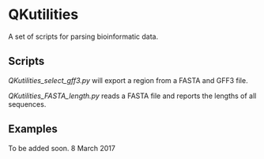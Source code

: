 # QKutilities
A set of scripts for parsing bioinformatic data.

## Scripts
<i>QKutilities_select_gff3.py</i> will export a region from a FASTA and GFF3 file.

<i>QKutilities_FASTA_length.py</i> reads a FASTA file and reports the lengths of all sequences.

## Examples
To be added soon. 8 March 2017
